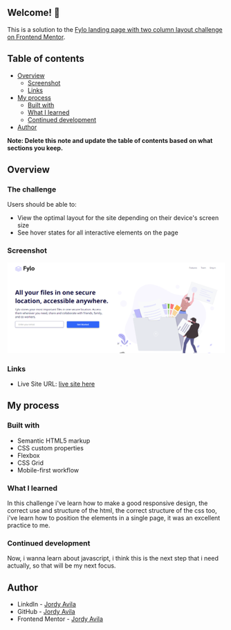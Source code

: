 
## Welcome! 👋

This is a solution to the [Fylo landing page with two column layout challenge on Frontend Mentor](https://www.frontendmentor.io/challenges/fylo-landing-page-with-two-column-layout-5ca5ef041e82137ec91a50f5).
## Table of contents

- [Overview](#overview)
  - [Screenshot](#screenshot)
  - [Links](#links)
- [My process](#my-process)
  - [Built with](#built-with)
  - [What I learned](#what-i-learned)
  - [Continued development](#continued-development)
- [Author](#author)

**Note: Delete this note and update the table of contents based on what sections you keep.**

## Overview

### The challenge

Users should be able to:

- View the optimal layout for the site depending on their device's screen size
- See hover states for all interactive elements on the page

### Screenshot

![](./images/Solution.png)


### Links

- Live Site URL: [live site here](https://jordy01090.github.io/Clipboard-Landing-Page/)

## My process

### Built with

- Semantic HTML5 markup
- CSS custom properties
- Flexbox
- CSS Grid
- Mobile-first workflow


### What I learned

In this challenge i've learn how to make a good responsive design, the correct use and structure of the html, the correct structure of the css too, i've learn how to position the elements in a single page, it was an excellent practice to me.


### Continued development

Now, i wanna learn about javascript, i think this is the next step that i need actually, so that will be my next focus.

## Author

- LinkdIn - [Jordy Avila](https://www.linkedin.com/in/jordy-avila-706852251/)
- GitHub - [Jordy Avila](https://github.com/Jordy01090)
- Frontend Mentor - [Jordy Avila](https://www.frontendmentor.io/profile/Jordy01090)

